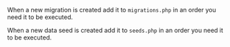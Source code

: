 When a new migration is created add it to `migrations.php` in an order you need it to be executed.

When a new data seed is created add it to `seeds.php` in an order you need it to be executed.

